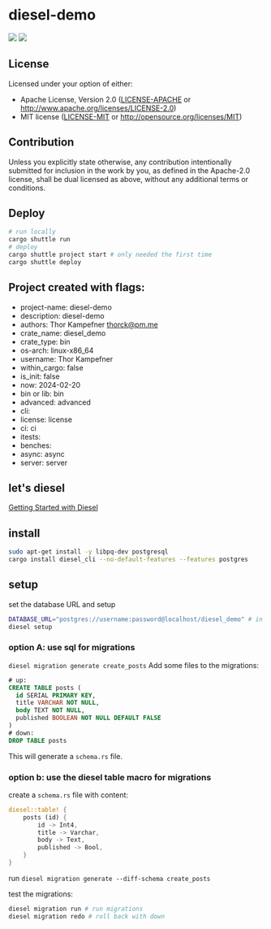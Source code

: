 # diesel-demo
![](https://img.shields.io/badge/made_by_cryptograthor-black?style=flat&logo=undertale&logoColor=hotpink)
![](https://github.com/thor314/diesel-demo/actions/workflows/ci.yml/badge.svg)
<!-- [![crates.io](https://img.shields.io/crates/v/diesel-demo.svg)](https://crates.io/crates/diesel-demo) -->
<!-- [![Documentation](https://docs.rs/diesel-demo/badge.svg)](https://docs.rs/diesel-demo) -->
## License
Licensed under your option of either:
- Apache License, Version 2.0 ([LICENSE-APACHE](LICENSE-APACHE) or http://www.apache.org/licenses/LICENSE-2.0)
- MIT license ([LICENSE-MIT](LICENSE-MIT) or http://opensource.org/licenses/MIT)

## Contribution
Unless you explicitly state otherwise, any contribution intentionally submitted
for inclusion in the work by you, as defined in the Apache-2.0 license, shall be
dual licensed as above, without any additional terms or conditions.
## Deploy
```sh
# run locally
cargo shuttle run
# deploy
cargo shuttle project start # only needed the first time
cargo shuttle deploy
```
## Project created with flags:
- project-name: diesel-demo
- description:  diesel-demo
- authors:      Thor Kampefner <thorck@pm.me>
- crate_name:   diesel_demo
- crate_type:   bin
- os-arch:      linux-x86_64
- username:     Thor Kampefner
- within_cargo: false
- is_init:      false
- now:          2024-02-20
- bin or lib:   bin 
- advanced:     advanced 
- cli:         
- license:      license 
- ci:           ci 
- itests:      
- benches:     
- async:        async 
- server:       server 

## let's diesel

[Getting Started with Diesel](https://diesel.rs/guides/getting-started.html)
## install
```sh
sudo apt-get install -y libpq-dev postgresql
cargo install diesel_cli --no-default-features --features postgres
```

## setup
set the database URL and setup
```sh
DATABASE_URL="postgres://username:password@localhost/diesel_demo" # in Secrets.toml
diesel setup
```

### option A: use sql for migrations
`diesel migration generate create_posts`
Add some files to the migrations:
```sql
# up:
CREATE TABLE posts (
  id SERIAL PRIMARY KEY,
  title VARCHAR NOT NULL,
  body TEXT NOT NULL,
  published BOOLEAN NOT NULL DEFAULT FALSE
)
# down:
DROP TABLE posts
```

This will generate a `schema.rs` file.

### option b: use the diesel table macro for migrations
create a `schema.rs` file with content:
```rust
diesel::table! {
    posts (id) {
        id -> Int4,
        title -> Varchar,
        body -> Text,
        published -> Bool,
    }
}
```

run `diesel migration generate --diff-schema create_posts`

test the migrations:
```sh
diesel migration run # run migrations
diesel migration redo # roll back with down
```
